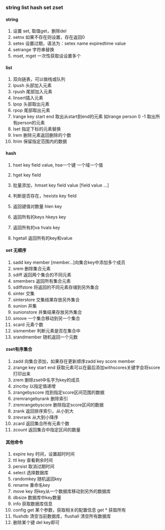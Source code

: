 ### string list hash set zset
#### string
1. 设置 set, 取值get，删除del
2. setnx 如果不存在则设置，存在返回0
3. setex 设置过期，语法为：setex name expiredtime value
4. setrange 字符串替换
5. mset, mget 一次性获取设设置多个

#### list
1. 双向链表，可以做栈或队列
2. lpush 头部加入元素
3. rpush 尾部加入元素
4. linsert插入元素
5. lpop 头部取出元素
6. rpop 尾部取出元素
7. lrange key start end 取出从start到end的元素 如lrange person 0 -1 取出所有person的元素
8. lset 指定下标的元素替换
9. lrem 删除元素返回删除的个数
10. ltrim 保留指定范围内的数据

#### hash
1. hset key field value, hse一个键 一个域一个值
2. hget key field

3. 批量添加，hmset key field value [field value ...]
4. 判断是否存在，hexists key field
5. 返回键值对数量 hlen key
6. 返回所有的keys hkeys key
7. 返回所有的va hvals key
8. hgetall 返回所有的key和value

#### set 无顺序
1. sadd key member [member...]向集合key中添加多个成员
2. srem 删除集合元素
3. sdiff 返回两个集合的不同元素
4. smembers 返回所有集合元素
5. sdiffstore 将返回的不同元素存储到另外集合
6. sinter 交集
7. sinterstore 交集结果存放另外集合
8. sunion 并集
9. sunionstore 并集结果存放另外集合
10. smove 一个集合移动到另一个集合
11. scard 元素个数
12. sismember 判断元素是否在集合中
13. srandmember 随机返回一个元数

#### zset有序集合
1. zadd 向集合添加，如果存在更新顺序zadd key score member
2. zrange key start end 获取元素可以在最后添加withscores关键字会将score打印出来
3. zrem 删除zset中名字为key的成员
4. zincrby 以指定值递增
5. zrangebyscore 找到指定score区间范围的数据
6. zremrangebyrank 删除索引
7. zremrangebyscore 删除指定score区间的数据
8. zrank 返回排序索引，从小到大
9. zrevrank 从大到小降序
10. zcard 返回集合所有元素个数
11. zcount 返回集合中指定区间的数量

#### 其他命令
1. expire key 时间，设置超时时间
2. ttl key 查看剩余时间
3. persist 取消过期时间
4. select 选择数据库
5. randomkey 随机返回key
6. rename 重命名key
7. move key 将key从一个数据库移动到另外的数据库
8. dbsize 数据库中key数量
9. info 获取数据库信息
10. config get 某个参数，获取相关的配置信息 get * 获取所有
11. flushdb 清空当前数据库，flushall 清空所有数据库
12. 删除某个键 del key即可
